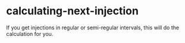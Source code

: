 # calculating-next-injection
If you get injections in regular or semi-regular intervals, this will do the calculation for you.
